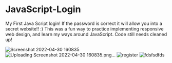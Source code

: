 # JavaScript-Login
My First Java Script login! If the password is correct it will allow you into a secret website!! :) This was a fun way to practice implementing responsive web design, and learn my ways around JavaScript. Code still needs cleaned up! 

![Screenshot 2022-04-30 160835](https://user-images.githubusercontent.com/53002994/166125574-8e6ea33b-3b76-46a4-9257-2470c33d2077.png)
![Uploading Screenshot 2022-04-30 160835.png…]()
![register](https://user-images.githubusercontent.com/53002994/166125576-549ccdb6-8388-4df1-a353-9f961415cef1.png)
![fdsfsdfds](https://user-images.githubusercontent.com/53002994/166125578-f19c756f-e903-47cb-a40d-3352a3de8317.png)
